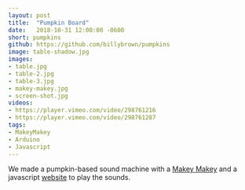 ```yaml
---
layout: post
title:  "Pumpkin Board"
date:   2018-10-31 12:00:00 -0600
short: pumpkins
github: https://github.com/billybrown/pumpkins
image: table-shadow.jpg
images:
- table.jpg
- table-2.jpg
- table-3.jpg
- makey-makey.jpg
- screen-shot.jpg
videos: 
- https://player.vimeo.com/video/298761216
- https://player.vimeo.com/video/298761287
tags:
- MakeyMakey
- Arduino
- Javascript
---
```



We made a pumpkin-based sound machine with a <a href="https://makeymakey.com/">Makey Makey</a> and a javascript <a href="http://b.illbrown.com/pumpkins/">website</a> to play the sounds.
